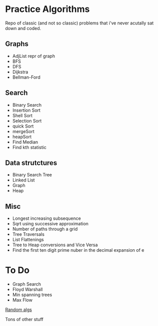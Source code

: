 Practice Algorithms
===================

Repo of classic (and not so classic) problems that i've never acutally sat down and coded. 


Graphs
------
 * AdjList repr of graph
 * BFS
 * DFS
 * Dijkstra
 * Bellman-Ford


Search
------
 * Binary Search
 * Insertion Sort
 * Shell Sort
 * Selection Sort
 * quick Sort
 * mergeSort
 * heapSort
 * Find Median
 * Find kth statistic


Data strutctures
----------------
 * Binary Search Tree
 * Linked List
 * Graph
 * Heap


Misc
----
 * Longest increasing subsequence
 * Sqrt using successive approximation
 * Number of paths through a grid
 * Tree Traversals
 * List Flattenings
 * Tree to Heap conversions and Vice Versa
 * Find the first ten digit prime nuber in the decimal expansion of e



To Do
=====
 * Graph Search
 * Floyd Warshall
 * Min spanning trees
 * Max Flow

[Random algs](https://github.com/sagivo/algorithms)

Tons of other stuff
